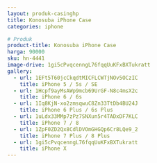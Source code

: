 ```yaml
---
layout: produk-casinghp
title: Konosuba iPhone Case
categories: iphone

# Produk
product-title: Konosuba iPhone Case
harga: 90000
sku: hn-4441
image-drive: 1gi5cPvqcenngL76fqqUuKFxBXTukratt
gallery:
  - url: 1EFt5T60jcCkqdtMICFLCWTjNOv5OCzIC
    title: iPhone 5 / 5s / SE
  - url: 1Hcpf9ayMsAWp9mcb69UrGF-N8c4msX2c
    title: iPhone 6 / 6s
  - url: 1Iq8KjN-xo2zmsqwuC8Zn33TtDb4BU24J
    title: iPhone 6 Plus / 6s Plus
  - url: 1uLdx33MMp7zPz7SNXun5r4TADxDF7KLC
    title: iPhone 7 / 8
  - url: 1ZpF0ZD2Qx8CdlDVOmGHGQp6Cr8LQe9_2
    title: iPhone 7 Plus / 8 Plus
  - url: 1gi5cPvqcenngL76fqqUuKFxBXTukratt
    title: iPhone X
---
```

